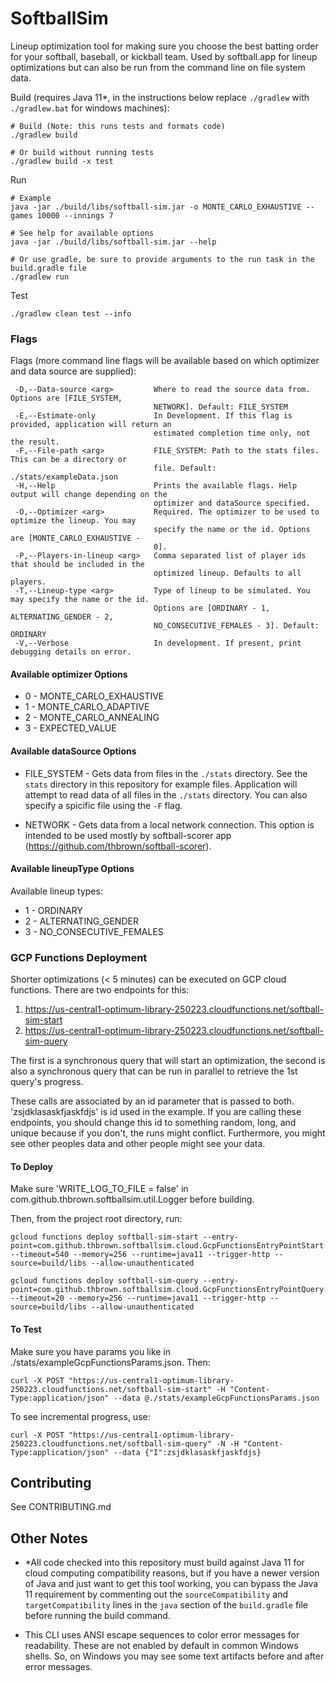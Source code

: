 # SoftballSim
Lineup optimization tool for making sure you choose the best batting order for your softball, baseball, or kickball team. Used by softball.app for lineup optimizations but can also be run from the command line on file system data.

Build (requires Java 11*, in the instructions below replace `./gradlew` with `./gradlew.bat` for windows machines):

```
# Build (Note: this runs tests and formats code)
./gradlew build

# Or build without running tests
./gradlew build -x test
```

Run 

```
# Example
java -jar ./build/libs/softball-sim.jar -o MONTE_CARLO_EXHAUSTIVE --games 10000 --innings 7

# See help for available options
java -jar ./build/libs/softball-sim.jar --help

# Or use gradle, be sure to provide arguments to the run task in the build.gradle file
./gradlew run
```

Test

```
./gradlew clean test --info
```

### Flags

Flags (more command line flags will be available based on which optimizer and data source are supplied):

```
 -D,--Data-source <arg>         Where to read the source data from. Options are [FILE_SYSTEM,
                                NETWORK]. Default: FILE_SYSTEM
 -E,--Estimate-only             In Development. If this flag is provided, application will return an
                                estimated completion time only, not the result.
 -F,--File-path <arg>           FILE_SYSTEM: Path to the stats files. This can be a directory or
                                file. Default: ./stats/exampleData.json
 -H,--Help                      Prints the available flags. Help output will change depending on the
                                optimizer and dataSource specified.
 -O,--Optimizer <arg>           Required. The optimizer to be used to optimize the lineup. You may
                                specify the name or the id. Options are [MONTE_CARLO_EXHAUSTIVE -
                                0].
 -P,--Players-in-lineup <arg>   Comma separated list of player ids that should be included in the
                                optimized lineup. Defaults to all players.
 -T,--Lineup-type <arg>         Type of lineup to be simulated. You may specify the name or the id.
                                Options are [ORDINARY - 1, ALTERNATING_GENDER - 2,
                                NO_CONSECUTIVE_FEMALES - 3]. Default: ORDINARY
 -V,--Verbose                   In development. If present, print debugging details on error.
```

#### Available optimizer Options

* 0 - MONTE\_CARLO\_EXHAUSTIVE
* 1 - MONTE\_CARLO\_ADAPTIVE
* 2 - MONTE\_CARLO\_ANNEALING
* 3 - EXPECTED\_VALUE

#### Available dataSource Options

* FILE_SYSTEM - Gets data from files in the `./stats` directory. See the `stats` directory in this repository for example files. Application will attempt to read data of all files in the `./stats` directory. You can also specify a spicific file using the `-F` flag.

* NETWORK - Gets data from a local network connection. This option is intended to be used mostly by softball-scorer app (https://github.com/thbrown/softball-scorer).

#### Available lineupType Options

Available lineup types:
*  1 - ORDINARY
*  2 - ALTERNATING_GENDER
*  3 - NO\_CONSECUTIVE\_FEMALES

### GCP Functions Deployment

Shorter optimizations (< 5 minutes) can be executed on GCP cloud functions. There are two endpoints for this:

1. https://us-central1-optimum-library-250223.cloudfunctions.net/softball-sim-start
2. https://us-central1-optimum-library-250223.cloudfunctions.net/softball-sim-query

The first is a synchronous query that will start an optimization, the second is also a synchronous query that can be run in parallel to retrieve the 1st query's progress.

These calls are associated by an id parameter that is passed to both. 'zsjdklasaskfjaskfdjs' is id used in the example. If you are calling these endpoints, you should change this id to something random, long, and unique because if you don't, the runs might conflict. Furthermore, you might see other peoples data and other people might see your data.

#### To Deploy

Make sure 'WRITE_LOG_TO_FILE = false' in com.github.thbrown.softballsim.util.Logger before building.

Then, from the project root directory, run:

`gcloud functions deploy softball-sim-start --entry-point=com.github.thbrown.softballsim.cloud.GcpFunctionsEntryPointStart --timeout=540 --memory=256 --runtime=java11 --trigger-http --source=build/libs --allow-unauthenticated`

`gcloud functions deploy softball-sim-query --entry-point=com.github.thbrown.softballsim.cloud.GcpFunctionsEntryPointQuery --timeout=20 --memory=256 --runtime=java11 --trigger-http --source=build/libs --allow-unauthenticated`

#### To Test

Make sure you have params you like in ./stats/exampleGcpFunctionsParams.json. Then:

`curl -X POST "https://us-central1-optimum-library-250223.cloudfunctions.net/softball-sim-start" -H "Content-Type:application/json" --data @./stats/exampleGcpFunctionsParams.json`

To see incremental progress, use:

`curl -X POST "https://us-central1-optimum-library-250223.cloudfunctions.net/softball-sim-query" -N -H "Content-Type:application/json" --data {"I":zsjdklasaskfjaskfdjs}`

## Contributing

See CONTRIBUTING.md

## Other Notes

* *All code checked into this repository must build against Java 11 for cloud computing compatibility reasons, but if you have a newer version of Java and just want to get this tool working, you can bypass the Java 11 requirement by commenting out the `sourceCompatibility` and `targetCompatibility` lines in the `java` section of the `build.gradle` file before running the build command.

* This CLI uses ANSI escape sequences to color error messages for readability. These are not enabled by default in common Windows shells. So, on Windows you may see some text artifacts before and after error messages.
